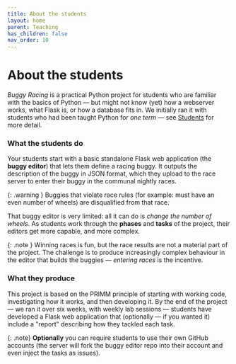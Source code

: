 ```yaml
---
title: About the students
layout: home
parent: Teaching
has_children: false
nav_order: 10
---
```




# About the students

_Buggy Racing_ is a practical Python project for students who are familiar with
the basics of Python — but might not know (yet) how a webserver works, what
Flask is, or how a database fits in. We initially ran it with students who had
been taught Python for *one term* — see [Students](students) for more detail.

### What the students do

Your students start with a basic standalone Flask web application (the **buggy editor**) that lets them define a racing buggy. It outputs the description of the buggy in JSON format, which they upload to the race server to enter their buggy in the communal nightly races.

{: .warning }
Buggies that violate race rules (for example: must have an even number of wheels) are disqualified from that race.

That buggy editor is very limited: all it can do is _change the number of wheels_. As students work through the **phases** and **tasks** of the project,
their editors get more capable, and more complex.

{: .note }
Winning races is fun, but the race results are not a material part of
the project. The challenge is to produce increasingly complex behaviour
in the editor that builds the buggies — _entering races_ is the incentive.

### What they produce

This project is based on the PRIMM principle of starting with working code,
investigating how it works, and then developing it. By the end of the project —
we ran it over six weeks, with weekly lab sessions — students have developed a
Flask web application that (optionally — if you wanted it) include a "report"
describing how they tackled each task.

{: .note}
**Optionally** you can require students to use their own GitHub accounts
(the server will fork the buggy editor repo into their account and even
inject the tasks as issues).
